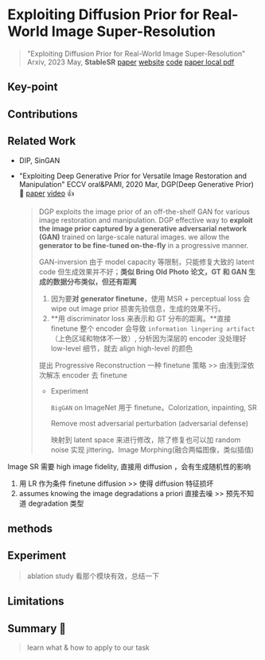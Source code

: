 # Exploiting Diffusion Prior for Real-World Image Super-Resolution

> "Exploiting Diffusion Prior for Real-World Image Super-Resolution" Arxiv, 2023 May, **StableSR**
> [paper](https://arxiv.org/abs/2305.07015) [website](https://iceclear.github.io/projects/stablesr/?utm_source=catalyzex.com) [code](https://github.com/IceClear/StableSR)
> [paper local pdf](./2023_05_Arxiv_Exploiting-Diffusion-Prior-for-Real-World-Image-Super-Resolution.pdf)

## **Key-point**





## **Contributions**

## **Related Work**

- DIP, SinGAN

- "Exploiting Deep Generative Prior for Versatile Image Restoration and Manipulation" ECCV oral&PAMI, 2020 Mar, DGP(Deep Generative Prior) :statue_of_liberty:
  [paper](https://arxiv.org/abs/2003.13659) [video](https://www.youtube.com/watch?v=p7ToqtwfVko) :+1: 

  > DGP exploits the image prior of an off-the-shelf GAN for various image restoration and manipulation. DGP effective way to **exploit the image prior captured by a generative adversarial network (GAN)** trained on large-scale natural images.
  > we allow the **generator to be fine-tuned on-the-fly** in a progressive manner.
  >
  > GAN-inversion 由于 model capacity 等限制，只能修复大致的 latent code 但生成效果并不好；**类似 Bring Old Photo 论文，GT 和 GAN 生成的数据分布类似，但还有距离**
  >
  > 1. 因为要**对 generator finetune**，使用 MSR + perceptual loss 会 wipe out image prior 损害先验信息，生成的效果不行。
  > 2. **用 discriminator loss 来表示和 GT 分布的距离。**直接 finetune 整个 encoder 会导致 `information lingering artifact`（上色区域和物体不一致）, 分析因为深层的 encoder 没处理好 low-level 细节，就去 align high-level 的颜色
  >
  > 提出 Progressive Reconstruction 一种 finetune 策略 >> 由浅到深依次解冻 encoder 去 finetune
  >
  > - Experiment
  >
  >   `BigGAN` on ImageNet 用于 finetune。Colorization, inpainting, SR
  >
  >   Remove most adversarial perturbation (adversarial defense)
  >
  >   映射到 latent space 来进行修改，除了修复也可以加 random noise 实现 jittering、Image Morphing(融合两幅图像，类似插值)



Image SR 需要 high image fidelity, 直接用 diffusion ，会有生成随机性的影响

1. 用 LR 作为条件 finetune diffusion >> 使得 diffusion 特征损坏
2. assumes knowing the image degradations a priori 直接去噪 >> 预先不知道 degradation 类型







## **methods**

## **Experiment**

> ablation study 看那个模块有效，总结一下

## **Limitations**

## **Summary :star2:**

> learn what & how to apply to our task